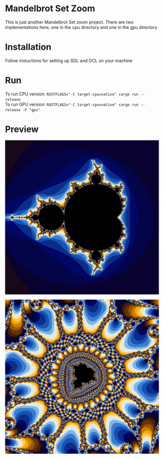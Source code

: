 # Mandelbrot Set Zoom

This is just another Mandelbrot Set zoom project.
There are two implementations here, one in the cpu directory and one in the gpu directory

# Installation
Follow instuctions for setting up SDL and OCL on your machine

# Run 
To run CPU version: `RUSTFLAGS="-C target-cpu=native" cargo run --release`  
To run GPU version: `RUSTFLAGS="-C target-cpu=native" cargo run --release -F "gpu"`


# Preview
![](/mandelbrot.png )

![](/mandelbrot2.png)
